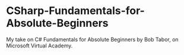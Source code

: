 # CSharp-Fundamentals-for-Absolute-Beginners
My take on C# Fundamentals for Absolute Beginners by Bob Tabor, on Microsoft Virtual Academy.
